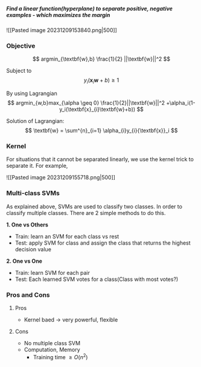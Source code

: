 ##### Find a linear function(hyperplane) to separate positive, negative examples - which maximizes the margin

![[Pasted image 20231209153840.png|500]]

### Objective
$$ argmin_{\textbf{w},b} \frac{1}{2} ||\textbf{w}||^2 $$

Subject to $$ y_i(\textbf{x}_{i}\textbf{w}+b) \geq 1 $$

By using Lagrangian
$$ argmin_{w,b}max_{\alpha \geq 0} \frac{1}{2}||\textbf{w}||^2 +\alpha_i(1-y_i(\textbf{x}_{i}\textbf{w}+b)) $$

Solution of Lagrangian: $$ \textbf{w} = \sum^{n}_{i=1} \alpha_{i}y_{i}{\textbf{x}}_i $$

### Kernel
For situations that it cannot be separated linearly, we use the kernel trick to separate it.
For example,

![[Pasted image 20231209155718.png|500]]


### Multi-class SVMs
As explained above, SVMs are used to classify two classes. In order to classify multiple classes. There are 2 simple methods to do this.

**1. One vs Others**
- Train: learn an SVM for each class vs rest
- Test: apply SVM for class and assign the class that returns the highest decision value

**2. One vs One**
- Train: learn SVM for each pair
- Test: Each learned SVM votes for a class(Class with most votes?)

### Pros and Cons

1. Pros
	- Kernel baed -> very powerful, flexible

2. Cons
	- No multiple class SVM
	- Computation, Memory
		- Training time $\geq O(n^2)$
 